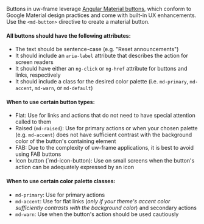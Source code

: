 Buttons in uw-frame leverage [Angular Material buttons](https://material.angularjs.org/latest/demo/button), which conform to 
Google Material design practices and come with built-in UX enhancements. Use the `<md-button>` directive to create a material button. 

#### All buttons should have the following attributes:
+ The text should be sentence-case (e.g. "Reset announcements")
+ It should include an `aria-label` attribute that describes the action for screen readers
+ It should have either an `ng-click` or `ng-href` attribute for buttons and links, respectively
+ It should include a class for the desired color palette (i.e. `md-primary`, `md-accent`, `md-warn`, or `md-default`)

#### When to use certain button types:
+ Flat: Use for links and actions that do not need to have special attention called to them
+ Raised (`md-raised`): Use for primary actions or when your chosen palette (e.g. `md-accent`) does not have sufficient contrast with 
the background color of the button's containing element
+ FAB: Due to the complexity of uw-frame applications, it is best to avoid using FAB buttons
+ Icon button (`md-icon-button): Use on small screens when the button's action can be adequately expressed by an icon

#### When to use certain color palette classes:
+ `md-primary`: Use for primary actions
+ `md-accent`: Use for flat links (*only if your theme's accent color sufficiently contrasts with the background color*) and secondary actions 
+ `md-warn`: Use when the button's action should be used cautiously
